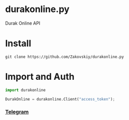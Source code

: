 # durakonline.py
Durak Online API

# Install
```
git clone https://github.com/Zakovskiy/durakonline.py
```

# Import and Auth
```python
import durakonline

DurakOnline = durakonline.Client("access_token");
```

### [Telegram](https://t.me/zakovskiy)
